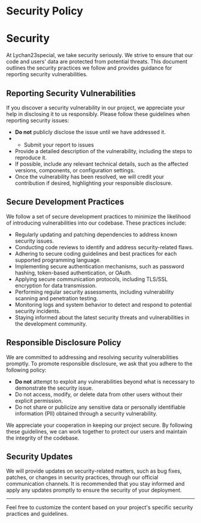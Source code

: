 # Security Policy

# Security

At Lychan23special, we take security seriously. We strive to ensure that our code and users' data are protected from potential threats. This document outlines the security practices we follow and provides guidance for reporting security vulnerabilities.

## Reporting Security Vulnerabilities

If you discover a security vulnerability in our project, we appreciate your help in disclosing it to us responsibly. Please follow these guidelines when reporting security issues:

- **Do not** publicly disclose the issue until we have addressed it.
- - Submit your report to issues 
- Provide a detailed description of the vulnerability, including the steps to reproduce it.
- If possible, include any relevant technical details, such as the affected versions, components, or configuration settings.
- Once the vulnerability has been resolved, we will credit your contribution if desired, highlighting your responsible disclosure.

## Secure Development Practices

We follow a set of secure development practices to minimize the likelihood of introducing vulnerabilities into our codebase. These practices include:

- Regularly updating and patching dependencies to address known security issues.
- Conducting code reviews to identify and address security-related flaws.
- Adhering to secure coding guidelines and best practices for each supported programming language.
- Implementing secure authentication mechanisms, such as password hashing, token-based authentication, or OAuth.
- Applying secure communication protocols, including TLS/SSL encryption for data transmission.
- Performing regular security assessments, including vulnerability scanning and penetration testing.
- Monitoring logs and system behavior to detect and respond to potential security incidents.
- Staying informed about the latest security threats and vulnerabilities in the development community.

## Responsible Disclosure Policy

We are committed to addressing and resolving security vulnerabilities promptly. To promote responsible disclosure, we ask that you adhere to the following policy:

- **Do not** attempt to exploit any vulnerabilities beyond what is necessary to demonstrate the security issue.
- Do not access, modify, or delete data from other users without their explicit permission.
- Do not share or publicize any sensitive data or personally identifiable information (PII) obtained through a security vulnerability.

We appreciate your cooperation in keeping our project secure. By following these guidelines, we can work together to protect our users and maintain the integrity of the codebase.

## Security Updates

We will provide updates on security-related matters, such as bug fixes, patches, or changes in security practices, through our official communication channels. It is recommended that you stay informed and apply any updates promptly to ensure the security of your deployment.

---

Feel free to customize the content based on your project's specific security practices and guidelines.
